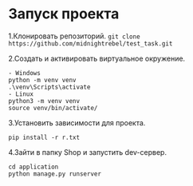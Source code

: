 # Запуск проекта
1.Клонировать репозиторий.
`git clone https://github.com/midnightrebel/test_task.git`

2.Создать и активировать виртуальное окружение.
```
- Windows
python -m venv venv
.\venv\Scripts\activate
- Linux
python3 -m venv venv
source venv/bin/activate/
```
3.Установить зависимости для проекта.
```
pip install -r r.txt
```
4.Зайти в папку Shop и запустить dev-сервер.
```
cd application
python manage.py runserver
```


